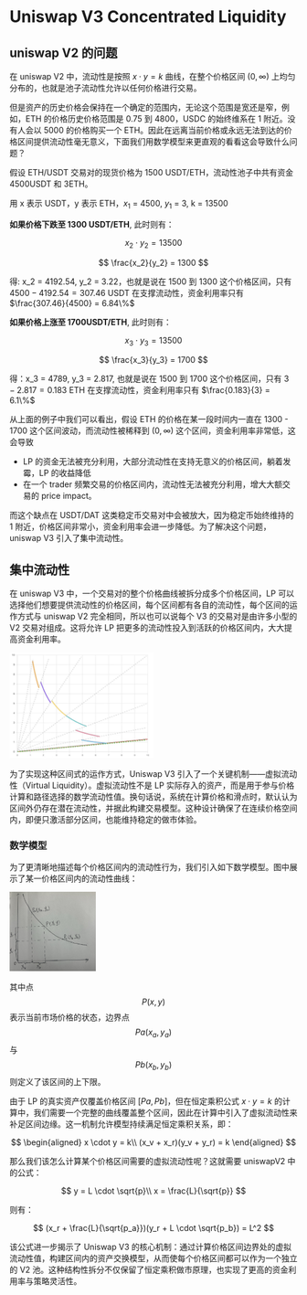 # Uniswap V3 Concentrated Liquidity

## uniswap V2 的问题

在 uniswap V2 中，流动性是按照 $x \cdot y = k$ 曲线，在整个价格区间 $(0,\infty)$ 上均匀分布的，也就是池子流动性允许以任何价格进行交易。

但是资产的历史价格会保持在一个确定的范围内，无论这个范围是宽还是窄，例如，ETH 的价格历史价格范围是 0.75 到 4800，USDC 的始终维系在 1 附近。没有人会以 5000 的价格购买一个 ETH。因此在远离当前价格或永远无法到达的价格区间提供流动性毫无意义，下面我们用数学模型来更直观的看看这会导致什么问题？

假设 ETH/USDT 交易对的现货价格为 1500 USDT/ETH，流动性池子中共有资金 4500USDT 和 3ETH。

用 x 表示 USDT，y 表示 ETH，$x_1$ = 4500, $y_1$ = 3, k = 13500

**如果价格下跌至 1300 USDT/ETH**, 此时则有：

$$
x_2 \cdot y_2 = 13500
$$

$$
\frac{x_2}{y_2} = 1300
$$

得: x_2 = 4192.54, y_2 = 3.22，也就是说在 1500 到 1300 这个价格区间，只有 $4500 - 4192.54 = 307.46$ USDT 在支撑流动性，资金利用率只有 $\frac{307.46}{4500} = 6.84\%$

**如果价格上涨至 1700USDT/ETH**, 此时则有：

$$
x_3 \cdot y_3 = 13500
$$

$$
\frac{x_3}{y_3} = 1700
$$

得：x_3 = 4789, y_3 = 2.817, 也就是说在 1500 到 1700 这个价格区间，只有 $3 - 2.817 = 0.183$ ETH 在支撑流动性，资金利用率只有 $\frac{0.183}{3} = 6.1\%$

从上面的例子中我们可以看出，假设 ETH 的价格在某一段时间内一直在 1300 - 1700 这个区间波动，而流动性被稀释到 $(0,\infty)$ 这个区间，资金利用率非常低，这会导致

- LP 的资金无法被充分利用，大部分流动性在支持无意义的价格区间，躺着发霉，LP 的收益降低
- 在一个 trader 频繁交易的价格区间内，流动性无法被充分利用，增大大额交易的 price impact。

而这个缺点在 USDT/DAT 这类稳定币交易对中会被放大，因为稳定币始终维持的 1 附近，价格区间非常小，资金利用率会进一步降低。为了解决这个问题，uniswap V3 引入了集中流动性。

## 集中流动性

在 uniswap V3 中，一个交易对的整个价格曲线被拆分成多个价格区间，LP 可以选择他们想要提供流动性的价格区间，每个区间都有各自的流动性，每个区间的运作方式与 uniswap V2 完全相同，所以也可以说每个 V3 的交易对是由许多小型的 V2 交易对组成。这将允许 LP 把更多的流动性投入到活跃的价格区间内，大大提高资金利用率。

<img src="images/Uniswap02.jpg" alt="uniswapV3 流动性" width="50%" height="50%">

为了实现这种区间式的运作方式，Uniswap V3 引入了一个关键机制——虚拟流动性（Virtual Liquidity）。虚拟流动性不是 LP 实际存入的资产，而是用于参与价格计算和路径选择的数学流动性值。换句话说，系统在计算价格和滑点时，默认认为区间外仍存在潜在流动性，并据此构建交易模型。这种设计确保了在连续价格空间内，即便只激活部分区间，也能维持稳定的做市体验。

### 数学模型

为了更清晰地描述每个价格区间内的流动性行为，我们引入如下数学模型。图中展示了某一价格区间内的流动性曲线：

<img src="images/Uniswap01.jpg" alt="uniswapV3 集中流动性" width="30%" height="30%">

其中点 $$P(x, y)$$ 表示当前市场价格的状态，边界点 $$Pa(x_a, y_a)$$ 与 $$Pb(x_b, y_b)$$ 则定义了该区间的上下限。

由于 LP 的真实资产仅覆盖价格区间 $[Pa, Pb]$，但在恒定乘积公式 $x \cdot y = k$ 的计算中，我们需要一个完整的曲线覆盖整个区间，因此在计算中引入了虚拟流动性来补足区间边缘。这一机制允许模型持续满足恒定乘积关系，即：

$$
\begin{aligned}
x \cdot y = k\\
(x_v + x_r)(y_v + y_r) = k
\end{aligned}
$$

那么我们该怎么计算某个价格区间需要的虚拟流动性呢？这就需要 uniswapV2 中的公式：

$$
y = L \cdot \sqrt{p}\\
x = \frac{L}{\sqrt{p}}
$$

则有：

$$
(x_r + \frac{L}{\sqrt{p_a}})(y_r + L \cdot \sqrt{p_b}) = L^2
$$

该公式进一步揭示了 Uniswap V3 的核心机制：通过计算价格区间边界处的虚拟流动性值，构建区间内的资产交换模型，从而使每个价格区间都可以作为一个独立的 V2 池。这种结构性拆分不仅保留了恒定乘积做市原理，也实现了更高的资金利用率与策略灵活性。

